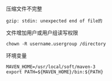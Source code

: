 

压缩文件不完整

```shell
gzip: stdin: unexpected end of file的
```

文件增加用户或用户组读写权限

```shell
chown -R username.usergroup /directory
```



环境变量

```shell
MAVEN_HOME=/usr/local/soft/maven-3
export PATH=${MAVEN_HOME}/bin:${PATH}
```

